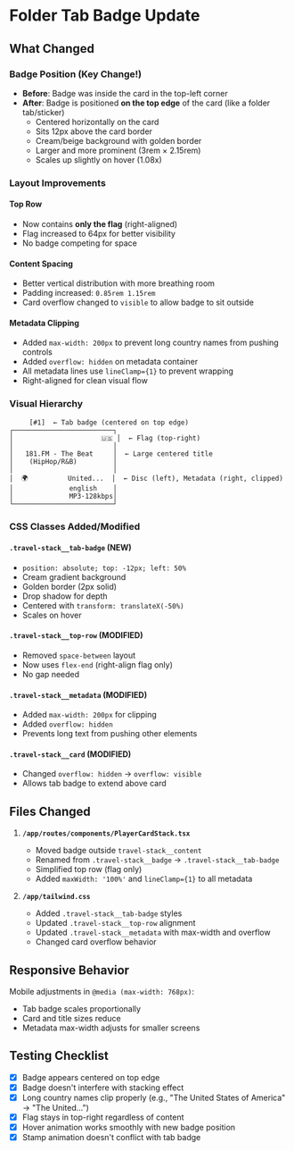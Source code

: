 # Folder Tab Badge Update

## What Changed

### Badge Position (Key Change!)
- **Before**: Badge was inside the card in the top-left corner
- **After**: Badge is positioned **on the top edge** of the card (like a folder tab/sticker)
  - Centered horizontally on the card
  - Sits 12px above the card border
  - Cream/beige background with golden border
  - Larger and more prominent (3rem × 2.15rem)
  - Scales up slightly on hover (1.08x)

### Layout Improvements

#### Top Row
- Now contains **only the flag** (right-aligned)
- Flag increased to 64px for better visibility
- No badge competing for space

#### Content Spacing
- Better vertical distribution with more breathing room
- Padding increased: `0.85rem 1.15rem`
- Card overflow changed to `visible` to allow badge to sit outside

#### Metadata Clipping
- Added `max-width: 200px` to prevent long country names from pushing controls
- Added `overflow: hidden` on metadata container
- All metadata lines use `lineClamp={1}` to prevent wrapping
- Right-aligned for clean visual flow

### Visual Hierarchy

```
     [#1]  ← Tab badge (centered on top edge)
┌─────────────────────────┐
│                      🇺🇸 │  ← Flag (top-right)
│                         │
│   181.FM - The Beat     │  ← Large centered title
│    (HipHop/R&B)         │
│                         │
│  🌍          United...  │  ← Disc (left), Metadata (right, clipped)
│              english    │
│              MP3·128kbps│
└─────────────────────────┘
```

### CSS Classes Added/Modified

#### `.travel-stack__tab-badge` (NEW)
- `position: absolute; top: -12px; left: 50%`
- Cream gradient background
- Golden border (2px solid)
- Drop shadow for depth
- Centered with `transform: translateX(-50%)`
- Scales on hover

#### `.travel-stack__top-row` (MODIFIED)
- Removed `space-between` layout
- Now uses `flex-end` (right-align flag only)
- No gap needed

#### `.travel-stack__metadata` (MODIFIED)
- Added `max-width: 200px` for clipping
- Added `overflow: hidden`
- Prevents long text from pushing other elements

#### `.travel-stack__card` (MODIFIED)
- Changed `overflow: hidden` → `overflow: visible`
- Allows tab badge to extend above card

## Files Changed

1. **`/app/routes/components/PlayerCardStack.tsx`**
   - Moved badge outside `travel-stack__content`
   - Renamed from `.travel-stack__badge` → `.travel-stack__tab-badge`
   - Simplified top row (flag only)
   - Added `maxWidth: '100%'` and `lineClamp={1}` to all metadata

2. **`/app/tailwind.css`**
   - Added `.travel-stack__tab-badge` styles
   - Updated `.travel-stack__top-row` alignment
   - Updated `.travel-stack__metadata` with max-width and overflow
   - Changed card overflow behavior

## Responsive Behavior

Mobile adjustments in `@media (max-width: 768px)`:
- Tab badge scales proportionally
- Card and title sizes reduce
- Metadata max-width adjusts for smaller screens

## Testing Checklist

- [x] Badge appears centered on top edge
- [x] Badge doesn't interfere with stacking effect
- [x] Long country names clip properly (e.g., "The United States of America" → "The United...")
- [x] Flag stays in top-right regardless of content
- [x] Hover animation works smoothly with new badge position
- [x] Stamp animation doesn't conflict with tab badge
